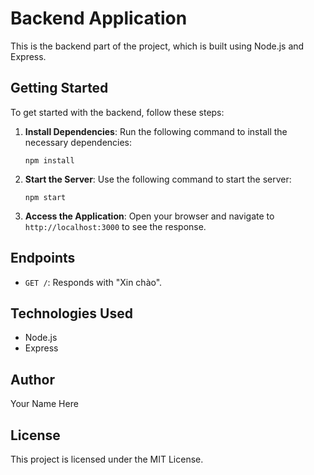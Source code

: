 # Backend Application

This is the backend part of the project, which is built using Node.js and Express.

## Getting Started

To get started with the backend, follow these steps:

1. **Install Dependencies**: Run the following command to install the necessary dependencies:
   ```
   npm install
   ```

2. **Start the Server**: Use the following command to start the server:
   ```
   npm start
   ```

3. **Access the Application**: Open your browser and navigate to `http://localhost:3000` to see the response.

## Endpoints

- `GET /`: Responds with "Xin chào".

## Technologies Used

- Node.js
- Express

## Author

Your Name Here

## License

This project is licensed under the MIT License.